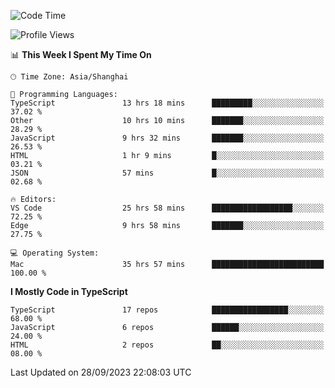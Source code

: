 <!--START_SECTION:waka-->
![Code Time](http://img.shields.io/badge/Code%20Time-5%2C246%20hrs-blue)

![Profile Views](http://img.shields.io/badge/Profile%20Views-0-blue)

📊 **This Week I Spent My Time On** 

```text
🕑︎ Time Zone: Asia/Shanghai

💬 Programming Languages: 
TypeScript               13 hrs 18 mins      █████████░░░░░░░░░░░░░░░░   37.02 % 
Other                    10 hrs 10 mins      ███████░░░░░░░░░░░░░░░░░░   28.29 % 
JavaScript               9 hrs 32 mins       ███████░░░░░░░░░░░░░░░░░░   26.53 % 
HTML                     1 hr 9 mins         █░░░░░░░░░░░░░░░░░░░░░░░░   03.21 % 
JSON                     57 mins             █░░░░░░░░░░░░░░░░░░░░░░░░   02.68 % 

🔥 Editors: 
VS Code                  25 hrs 58 mins      ██████████████████░░░░░░░   72.25 % 
Edge                     9 hrs 58 mins       ███████░░░░░░░░░░░░░░░░░░   27.75 % 

💻 Operating System: 
Mac                      35 hrs 57 mins      █████████████████████████   100.00 % 
```

**I Mostly Code in TypeScript** 

```text
TypeScript               17 repos            █████████████████░░░░░░░░   68.00 % 
JavaScript               6 repos             ██████░░░░░░░░░░░░░░░░░░░   24.00 % 
HTML                     2 repos             ██░░░░░░░░░░░░░░░░░░░░░░░   08.00 % 
```




 Last Updated on 28/09/2023 22:08:03 UTC
<!--END_SECTION:waka-->
